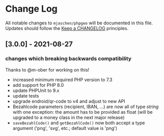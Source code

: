 # Change Log

All notable changes to `mjaschen/phpgeo` will be documented in this file.
Updates should follow the [Keep a CHANGELOG](http://keepachangelog.com/) principles.

## [3.0.0] - 2021-08-27

### changes which breaking backwards compatibility

Thanks to @m-ober for working on this!

- increased minimum required PHP version to 7.3
- add support for PHP 8.0
- update PHPUnit to 9.x
- update tests
- upgrade endroid/qr-code to v4 and adjust to new API
- Bezahlcode parameters (recipient, IBAN, ...) are now all of type *string* with one exception: the amount has to be provided as float (will be upgraded to a money class in the next major release)
- `saveBezahlCode()` and `getBezahlCode()` now both accept a type argument ('png', 'svg', etc.; default value is 'png')
